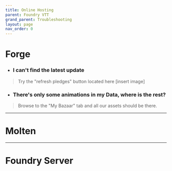 ```yaml
---
title: Online Hosting
parent: Foundry VTT
grand_parent: Troubleshooting
layout: page
nav_order: 0
---
```


# Forge
* ### I can't find the latest update
> Try the "refresh pledges" button located here [insert image]
* ### There's only some animations in my Data, where is the rest?
> Browse to the "My Bazaar" tab and all our assets should be there.

***

# Molten

***

# Foundry Server